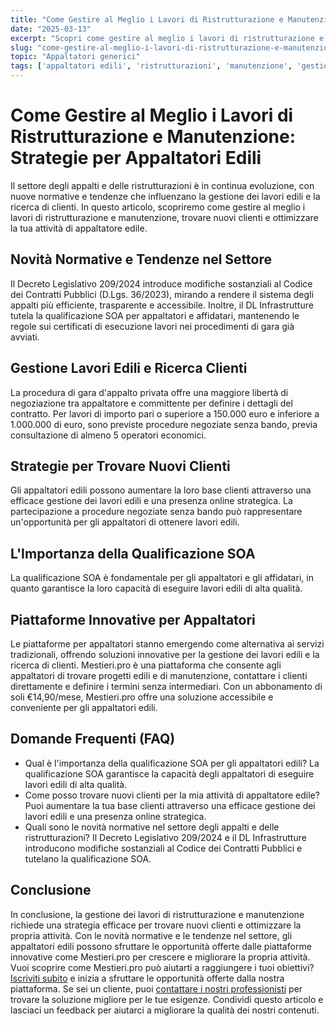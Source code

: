 ```yaml
---
title: "Come Gestire al Meglio i Lavori di Ristrutturazione e Manutenzione: Strategie per Appaltatori Edili"
date: "2025-03-13"
excerpt: "Scopri come gestire al meglio i lavori di ristrutturazione e manutenzione, trovare nuovi clienti e ottimizzare la tua attività di appaltatore edile con strategie pratiche e piattaforme innovative."
slug: "come-gestire-al-meglio-i-lavori-di-ristrutturazione-e-manutenzione-strategie-per-appaltatori-edili"
topic: "Appaltatori generici"
tags: ['appaltatori edili', 'ristrutturazioni', 'manutenzione', 'gestione lavori edili', 'piattaforme per appaltatori']
---
```

# Come Gestire al Meglio i Lavori di Ristrutturazione e Manutenzione: Strategie per Appaltatori Edili

Il settore degli appalti e delle ristrutturazioni è in continua evoluzione, con nuove normative e tendenze che influenzano la gestione dei lavori edili e la ricerca di clienti. In questo articolo, scopriremo come gestire al meglio i lavori di ristrutturazione e manutenzione, trovare nuovi clienti e ottimizzare la tua attività di appaltatore edile.

## Novità Normative e Tendenze nel Settore

Il Decreto Legislativo 209/2024 introduce modifiche sostanziali al Codice dei Contratti Pubblici (D.Lgs. 36/2023), mirando a rendere il sistema degli appalti più efficiente, trasparente e accessibile. Inoltre, il DL Infrastrutture tutela la qualificazione SOA per appaltatori e affidatari, mantenendo le regole sui certificati di esecuzione lavori nei procedimenti di gara già avviati.

## Gestione Lavori Edili e Ricerca Clienti

La procedura di gara d'appalto privata offre una maggiore libertà di negoziazione tra appaltatore e committente per definire i dettagli del contratto. Per lavori di importo pari o superiore a 150.000 euro e inferiore a 1.000.000 di euro, sono previste procedure negoziate senza bando, previa consultazione di almeno 5 operatori economici.

## Strategie per Trovare Nuovi Clienti

Gli appaltatori edili possono aumentare la loro base clienti attraverso una efficace gestione dei lavori edili e una presenza online strategica. La partecipazione a procedure negoziate senza bando può rappresentare un'opportunità per gli appaltatori di ottenere lavori edili.

## L'Importanza della Qualificazione SOA

La qualificazione SOA è fondamentale per gli appaltatori e gli affidatari, in quanto garantisce la loro capacità di eseguire lavori edili di alta qualità.

## Piattaforme Innovative per Appaltatori

Le piattaforme per appaltatori stanno emergendo come alternativa ai servizi tradizionali, offrendo soluzioni innovative per la gestione dei lavori edili e la ricerca di clienti. Mestieri.pro è una piattaforma che consente agli appaltatori di trovare progetti edili e di manutenzione, contattare i clienti direttamente e definire i termini senza intermediari. Con un abbonamento di soli €14,90/mese, Mestieri.pro offre una soluzione accessibile e conveniente per gli appaltatori edili.

## Domande Frequenti (FAQ)

* Qual è l'importanza della qualificazione SOA per gli appaltatori edili?
 La qualificazione SOA garantisce la capacità degli appaltatori di eseguire lavori edili di alta qualità.
* Come posso trovare nuovi clienti per la mia attività di appaltatore edile?
 Puoi aumentare la tua base clienti attraverso una efficace gestione dei lavori edili e una presenza online strategica.
* Quali sono le novità normative nel settore degli appalti e delle ristrutturazioni?
 Il Decreto Legislativo 209/2024 e il DL Infrastrutture introducono modifiche sostanziali al Codice dei Contratti Pubblici e tutelano la qualificazione SOA.

## Conclusione

In conclusione, la gestione dei lavori di ristrutturazione e manutenzione richiede una strategia efficace per trovare nuovi clienti e ottimizzare la propria attività. Con le novità normative e le tendenze nel settore, gli appaltatori edili possono sfruttare le opportunità offerte dalle piattaforme innovative come Mestieri.pro per crescere e migliorare la propria attività. 
Vuoi scoprire come Mestieri.pro può aiutarti a raggiungere i tuoi obiettivi? [Iscriviti subito](https://mestieri.pro/info) e inizia a sfruttare le opportunità offerte dalla nostra piattaforma. 
Se sei un cliente, puoi [contattare i nostri professionisti](https://mestieri.pro) per trovare la soluzione migliore per le tue esigenze.
Condividi questo articolo e lasciaci un feedback per aiutarci a migliorare la qualità dei nostri contenuti.